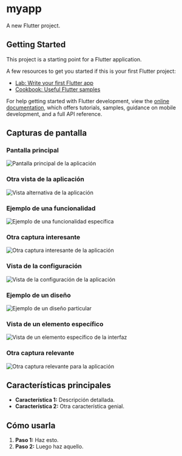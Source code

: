 # myapp

A new Flutter project.

## Getting Started

This project is a starting point for a Flutter application.

A few resources to get you started if this is your first Flutter project:

- [Lab: Write your first Flutter app](https://docs.flutter.dev/get-started/codelab)
- [Cookbook: Useful Flutter samples](https://docs.flutter.dev/cookbook)

For help getting started with Flutter development, view the
[online documentation](https://docs.flutter.dev/), which offers tutorials,
samples, guidance on mobile development, and a full API reference.


## Capturas de pantalla

### Pantalla principal
![Pantalla principal de la aplicación](https://imgur.com/ywXQeA1)

### Otra vista de la aplicación
![Vista alternativa de la aplicación](https://imgur.com/46X0P0U)

### Ejemplo de una funcionalidad
![Ejemplo de una funcionalidad específica](https://imgur.com/iehid0R)

### Otra captura interesante
![Otra captura interesante de la aplicación](https://imgur.com/c6qw2CC)

### Vista de la configuración
![Vista de la configuración de la aplicación](https://imgur.com/YrjCiWw)

### Ejemplo de un diseño
![Ejemplo de un diseño particular](https://imgur.com/mEN0kqu)

### Vista de un elemento específico
![Vista de un elemento específico de la interfaz](https://imgur.com/V58bDYn)

### Otra captura relevante
![Otra captura relevante para la aplicación](https://imgur.com/ymOJbIe)

## Características principales

* **Característica 1:** Descripción detallada.
* **Característica 2:** Otra característica genial.

## Cómo usarla

1. **Paso 1:** Haz esto.
2. **Paso 2:** Luego haz aquello.
